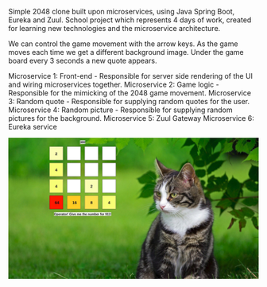 Simple 2048 clone built upon microservices, using Java Spring Boot, Eureka and Zuul.
School project which represents 4 days of work, created for learning new technologies and the microservice architecture.

We can control the game movement with the arrow keys. As the game moves each time we get a different background image.
Under the game board every 3 seconds a new quote appears.

Microservice 1: Front-end - Responsible for server side rendering of the UI and wiring microservices together.
Microservice 2: Game logic - Responsible for the mimicking of the 2048 game movement.
Microservice 3: Random quote - Responsible for supplying random quotes for the user.
Microservice 4: Random picture - Responsible for supplying random pictures for the background.
Microservice 5: Zuul Gateway
Microservice 6: Eureka service

![Game Preview](2048.jpg)
